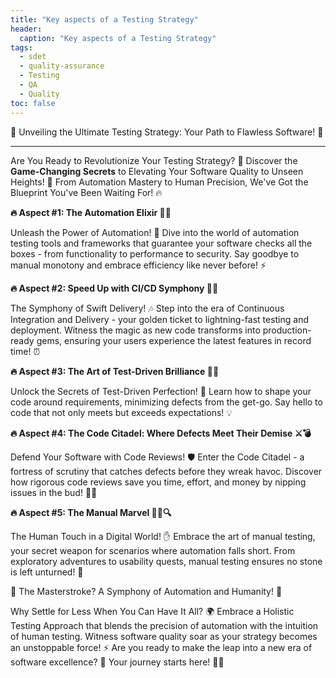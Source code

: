 ```yaml
---
title: "Key aspects of a Testing Strategy"
header:
  caption: "Key aspects of a Testing Strategy"
tags:
  - sdet
  - quality-assurance
  - Testing
  - QA
  - Quality
toc: false  
---
```


🔑 Unveiling the Ultimate Testing Strategy: Your Path to Flawless Software! 💎

---

Are You Ready to Revolutionize Your Testing Strategy? 🚀 Discover the **Game-Changing Secrets** to Elevating Your Software Quality to Unseen Heights! 🌟 From Automation Mastery to Human Precision, We've Got the Blueprint You've Been Waiting For! 🔥

**🔥 Aspect #1: The Automation Elixir 🤖💥**

Unleash the Power of Automation! 🚀 Dive into the world of automation testing tools and frameworks that guarantee your software checks all the boxes - from functionality to performance to security. Say goodbye to manual monotony and embrace efficiency like never before! ⚡

**🔥 Aspect #2: Speed Up with CI/CD Symphony 🚀🎵**

The Symphony of Swift Delivery! 🎶 Step into the era of Continuous Integration and Delivery - your golden ticket to lightning-fast testing and deployment. Witness the magic as new code transforms into production-ready gems, ensuring your users experience the latest features in record time! ⏰

**🔥 Aspect #3: The Art of Test-Driven Brilliance 🎨✨**

Unlock the Secrets of Test-Driven Perfection! 🌟 Learn how to shape your code around requirements, minimizing defects from the get-go. Say hello to code that not only meets but exceeds expectations! 💡

**🔥 Aspect #4: The Code Citadel: Where Defects Meet Their Demise ⚔️💣**

Defend Your Software with Code Reviews! 🛡️ Enter the Code Citadel - a fortress of scrutiny that catches defects before they wreak havoc. Discover how rigorous code reviews save you time, effort, and money by nipping issues in the bud! 🕵️‍♂️

**🔥 Aspect #5: The Manual Marvel 🕵️‍♀️🔍**

The Human Touch in a Digital World! ✋ Embrace the art of manual testing, your secret weapon for scenarios where automation falls short. From exploratory adventures to usability quests, manual testing ensures no stone is left unturned! 🚀

🚀 The Masterstroke? A Symphony of Automation and Humanity! 🚀

Why Settle for Less When You Can Have It All? 🌍 Embrace a Holistic Testing Approach that blends the precision of automation with the intuition of human testing. Witness software quality soar as your strategy becomes an unstoppable force! ⚡ Are you ready to make the leap into a new era of software excellence? 🚁 Your journey starts here! 🌟🎯
